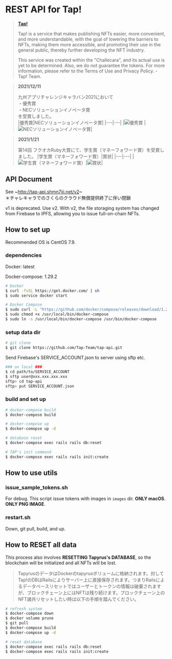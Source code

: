 # REST API for Tap!

> [**Tap!**](https://tap.shmn7iii.net)
>
> Tap! is a service that makes publishing NFTs easier, more convenient, and more understandable, with the goal of lowering the barriers to NFTs, making them more accessible, and promoting their use in the general public, thereby further developing the NFT industry.
>
> This service was created within the "Challecara", and its actual use is yet to be determined. Also, we do not guarantee the tokens. For more information, please refer to the Terms of Use and Privacy Policy. -  Tap! Team.



> **2021/12/11**
>
> 九州アプリチャレンジキャラバン2021において  
> ・優秀賞  
> ・NECソリューションイノベータ賞  
> を受賞しました。  
> |優秀賞|NECソリューションイノベータ賞|
> |---|---|
> |![優秀賞](https://pbs.twimg.com/media/FGUFJWoUYAEa1Cv?format=jpg) | ![NECソリューションイノベータ賞](https://pbs.twimg.com/media/FGUFJWnVQAAnXIG?format=jpg)|


> **2021/1/21**
>
> 第14回 フクオカRuby大賞にて、学生賞（マネーフォワード賞）を受賞しました。
> |学生賞（マネーフォワード賞）|賞状|
> |---|---|
> |![学生賞（マネーフォワード賞）](https://storage.googleapis.com/studio-design-asset-files/projects/XKOk5dMea4/s-1880x590_v-frms_webp_2d8d2641-e479-441a-a7b6-f1cefc551b71_middle.png)|![賞状](https://pbs.twimg.com/media/FOH2QZWaUAA2xzr?format=jpg)|

## API Document

See ~http://tap-api.shmn7iii.net/v2~  
＊チャレキャラでのさくらのクラウド無償提供終了に伴い閉鎖

v1 is deprecated. Use v2. With v2, the file storaging system has changed from Firebase to IPFS, allowing you to issue full-on-chain NFTs.

## How to set up

Recommended OS is CentOS 7.9.

### dependencies

Docker: latest

Docker-compose: 1.29.2

```bash
# Docker
$ curl -fsSL https://get.docker.com/ | sh
$ sudo service docker start

# Docker Compose
$ sudo curl -L "https://github.com/docker/compose/releases/download/1.29.2/docker-compose-$(uname -s)-$(uname -m)" -o /usr/local/bin/docker-compose
$ sudo chmod +x /usr/local/bin/docker-compose
$ sudo ln -s /usr/local/bin/docker-compose /usr/bin/docker-compose
```

### setup data dir

```bash
# git clone
$ git clone https://github.com/Tap-Team/tap-api.git
```

Send Firebase's SERVICE_ACCOUNT.json to server using sftp etc.

```bash
### on local ###
$ cd path/to/SERVICE_ACCOUNT
$ sftp user@xxx.xxx.xxx.xxx
sftp> cd tap-api
sftp> put SERVICE_ACCOUNT.json
```

### build and set up

```bash
# docker-compose build
$ docker-compose build

# docker-compose up
$ docker-comopse up -d

# database reset
$ docker-compose exec rails rails db:reset

# TAP's init command
$ docker-compose exec rails rails init:create
```

## How to use utils

### issue_sample_tokens.sh

For debug. This script issue tokens with images in `images` dir. **ONLY macOS**. **ONLY PNG IMAGE**.

### restart.sh

Down, git pull, build, and up.

## How to RESET all data

This process also involves **RESETTING Tapyrus's DATABASE**, so the blockchain will be initialized and all NFTs will be lost.

> TapyrusのデータはDockerのtapyrusボリュームに格納されます。対してTap!のDBはRailsによりサーバー上に直接保存されます。つまりRailsによるデータベースリセットではユーザーとトークンの情報は破棄されますが、ブロックチェーン上にはNFTは残り続けます。ブロックチェーン上のNFT諸共リセットしたい時は以下の手順を踏んでください。

```bash
# refresh system
$ docker-compose down
$ docker volume prune
$ git pull
$ docker-compose build
$ docker-compose up -d

# reset database
$ docker-compose exec rails rails db:reset
$ docker-compose exec rails rails init:create
```

